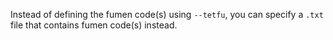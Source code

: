 Instead of defining the fumen code(s) using `--tetfu`, you can specify a `.txt` file that contains fumen code(s) instead.